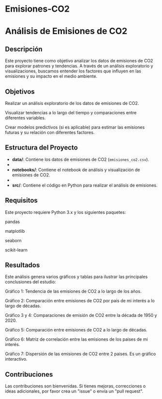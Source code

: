# Emisiones-CO2
# Análisis de Emisiones de CO2

## Descripción

Este proyecto tiene como objetivo analizar los datos de emisiones de CO2 para explorar patrones y tendencias. A través de un análisis exploratorio y visualizaciones, buscamos entender los factores que influyen en las emisiones y su impacto en el medio ambiente.

## Objetivos

Realizar un análisis exploratorio de los datos de emisiones de CO2.

Visualizar tendencias a lo largo del tiempo y comparaciones entre diferentes variables.

Crear modelos predictivos (si es aplicable) para estimar las emisiones futuras y su relación con diferentes factores.

## Estructura del Proyecto

- **data/**: Contiene los datos de emisiones de CO2 (`emisiones_co2.csv`).
- 
- **notebooks/**: Contiene el notebook de análisis y visualización de emisiones de CO2.
- 
- **src/**: Contiene el código en Python para realizar el análisis de emisiones.

## Requisitos

Este proyecto requiere Python 3.x y los siguientes paquetes:

pandas

matplotlib

seaborn

scikit-learn

## Resultados
Este análisis genera varios gráficos y tablas para ilustrar las principales conclusiones del estudio:

Gráfico 1: Tendencia de las emisiones de CO2 a lo largo de los años.

Gráfico 2: Comparación entre emisiones de CO2 por país de mi interés a lo largo de décadas.

Gráfico 3 y 4: Comparaciones de emisión de CO2 entre la década de 1950 y 2020.

Gráfico 5: Comparación entre emisiones de CO2 a lo largo de décadas.

Gráfico 6: Matriz de correlación entre las emisiones de los paises de mi interés.

Gráfico 7: Dispersión de las emisiones de CO2 entre 2 paises. Es un gráfico interactivo.


## Contribuciones

Las contribuciones son bienvenidas. Si tienes mejoras, correcciones o ideas adicionales, por favor crea un "issue" o envía un "pull request".

